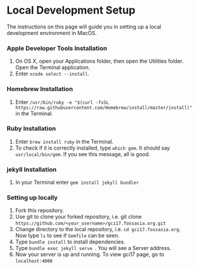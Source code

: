 # Local Development Setup

The instructions on this page will guide you in setting up a local development
environment in MacOS.

### Apple Developer Tools Installation
1. On OS X, open your Applications folder, then open the Utilities folder. Open the Terminal application.
2. Enter `xcode select --install`.

### Homebrew Installation
1. Enter `/usr/bin/ruby -e "$(curl -fsSL https://raw.githubusercontent.com/Homebrew/install/master/install)"` in the Terminal.

### Ruby Installation
1. Enter `brew install ruby` in the Terminal.
2. To check if it is correctly installed, type `which gem`. It should say `usr/local/bin/gem`. If you see this message, all is good.

### jekyll Installation
1. In your Terminal enter `gem install jekyll bundler`

### Setting up locally
1. Fork this repository.
2. Use git to clone your forked repository, i.e. git clone `https://github.com/<your_username>/gci17.fossasia.org.git`
3. Change directory to the local repository, i.e. `cd gci17.fossasia.org`. Now type `ls` to see if `Gemfile` can be seen.
4. Type `bundle install` to install dependencies.
5. Type `bundle exec jekyll serve `. You will see a Server address.
6. Now your server is up and running. To view gci17 page, go to `localhost:4000`